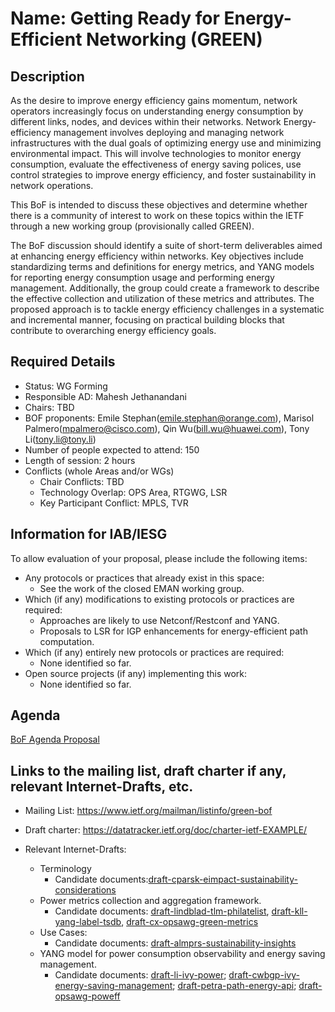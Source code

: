 # Name: Getting Ready for Energy-Efficient Networking (GREEN)
## Description 

As the desire to improve energy efficiency gains momentum, network operators increasingly focus on understanding energy consumption by different links, nodes, and devices within their networks. Network Energy-efficiency management involves deploying and managing network infrastructures with the dual goals of optimizing energy use and minimizing environmental impact. This will involve technologies to monitor energy consumption, evaluate the effectiveness of energy saving polices, use control strategies to improve energy efficiency, and foster sustainability in network operations.

This BoF is intended to discuss these objectives and determine whether there is a community of interest to work on these topics within the IETF through a new working group (provisionally called GREEN).

The BoF discussion should identify a suite of short-term deliverables aimed at enhancing energy efficiency within networks. Key objectives include standardizing terms and definitions for energy metrics, and YANG models for reporting energy consumption usage and performing energy management. Additionally, the group could create a framework to describe the effective collection and utilization of these metrics and attributes. The proposed approach is to tackle energy efficiency challenges in a systematic and incremental manner, focusing on practical building blocks that contribute to overarching energy efficiency goals.

## Required Details

- Status: WG Forming
- Responsible AD: Mahesh Jethanandani
- Chairs: TBD
- BOF proponents: Emile Stephan(emile.stephan@orange.com), Marisol Palmero(mpalmero@cisco.com), Qin Wu(bill.wu@huawei.com), Tony Li(tony.li@tony.li)
- Number of people expected to attend: 150
- Length of session: 2 hours
- Conflicts (whole Areas and/or WGs)
   - Chair Conflicts: TBD
   - Technology Overlap: OPS Area, RTGWG, LSR
   - Key Participant Conflict: MPLS, TVR

## Information for IAB/IESG
To allow evaluation of your proposal, please include the following items:

- Any protocols or practices that already exist in this space:
  - See the work of the closed EMAN working group. 
- Which (if any) modifications to existing protocols or practices are required:
  - Approaches are likely to use Netconf/Restconf and YANG.
  - Proposals to LSR for IGP enhancements for energy-efficient path computation.
- Which (if any) entirely new protocols or practices are required:
  - None identified so far.
- Open source projects (if any) implementing this work:
  - None identified so far.


## Agenda

   [BoF Agenda Proposal](https://github.com/marisolpalmero/GREEN-bof/blob/main/BoFAgenda.md)

## Links to the mailing list, draft charter if any, relevant Internet-Drafts, etc.
   - Mailing List: https://www.ietf.org/mailman/listinfo/green-bof
   - Draft charter: <TBUpdated> https://datatracker.ietf.org/doc/charter-ietf-EXAMPLE/
   - Relevant Internet-Drafts:

     - Terminology 
       - Candidate documents:[draft-cparsk-eimpact-sustainability-considerations](https://datatracker.ietf.org/doc/draft-cparsk-eimpact-sustainability-considerations/)
     - Power metrics collection and aggregation framework.
       - Candidate documents: [draft-lindblad-tlm-philatelist](https://datatracker.ietf.org/doc/draft-lindblad-tlm-philatelist), [draft-kll-yang-label-tsdb](https://datatracker.ietf.org/doc/draft-kll-yang-label-tsdb), [draft-cx-opsawg-green-metrics](https://datatracker.ietf.org/doc/draft-cx-opsawg-green-metrics)
     - Use Cases:
       - Candidate documents: [draft-almprs-sustainability-insights](https://datatracker.ietf.org/doc/draft-almprs-sustainability-insights)
     - YANG model for power consumption observability and energy saving management.
       - Candidate documents: [draft-li-ivy-power](https://datatracker.ietf.org/doc/draft-li-ivy-power); [draft-cwbgp-ivy-energy-saving-management](https://datatracker.ietf.org/doc/draft-cwbgp-ivy-energy-saving-management); [draft-petra-path-energy-api](https://datatracker.ietf.org/doc/draft-cwbgp-ivy-energy-saving-management); [draft-opsawg-poweff](https://datatracker.ietf.org/doc/draft-opsawg-poweff)


     

